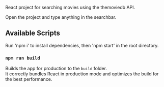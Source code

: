 React project for searching movies using the themoviedb API.

Open the project and type anything in the searchbar.

## Available Scripts

Run 'npm i' to install dependencies, then 'npm start' in the root directory.

### `npm run build`

Builds the app for production to the `build` folder.<br />
It correctly bundles React in production mode and optimizes the build for the best performance.

